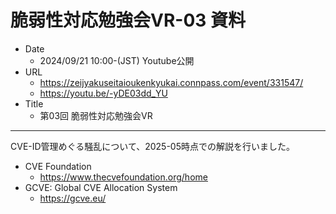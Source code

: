 # 脆弱性対応勉強会VR-03 資料

- Date
  - 2024/09/21 10:00-(JST) Youtube公開
- URL
  - https://zeijyakuseitaioukenkyukai.connpass.com/event/331547/
  - https://youtu.be/-yDE03dd_YU
- Title
  - 第03回 脆弱性対応勉強会VR

---

CVE-ID管理めぐる騒乱について、2025-05時点での解説を行いました。

- CVE Foundation
  - https://www.thecvefoundation.org/home
- GCVE: Global CVE Allocation System
  - https://gcve.eu/
